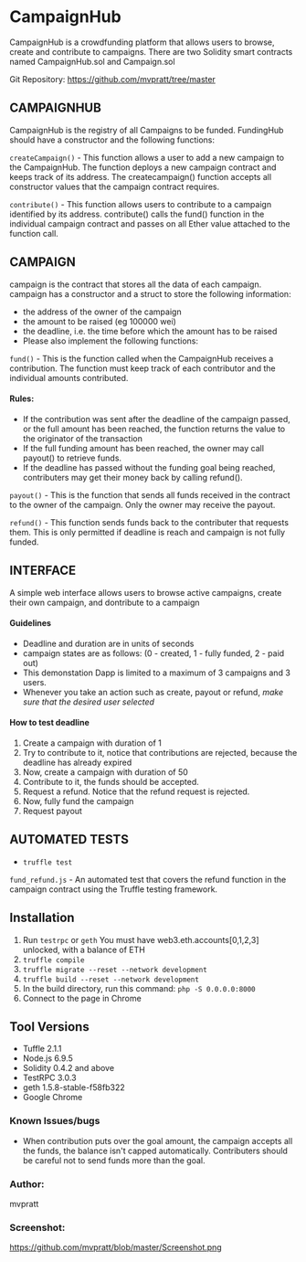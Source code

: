 # CampaignHub

CampaignHub is a crowdfunding platform that allows users to browse, create and contribute to campaigns.  There are two Solidity smart contracts named CampaignHub.sol and Campaign.sol 

Git Repository:
https://github.com/mvpratt/tree/master

## CAMPAIGNHUB 

CampaignHub is the registry of all Campaigns to be funded. FundingHub should have a constructor and the following functions:

`createCampaign()` - This function allows a user to add a new campaign to the CampaignHub. The function deploys a new campaign contract and keeps track of its address. The createcampaign() function accepts all constructor values that the campaign contract requires.

`contribute()` - This function allows users to contribute to a campaign identified by its address. contribute() calls the fund() function in the individual campaign contract and passes on all Ether value attached to the function call.


## CAMPAIGN 

campaign is the contract that stores all the data of each campaign. campaign has a constructor and a struct to store the following information:

* the address of the owner of the campaign
* the amount to be raised (eg 100000 wei)
* the deadline, i.e. the time before which the amount has to be raised
* Please also implement the following functions:

`fund()` - This is the function called when the CampaignHub receives a contribution. The function must keep track of each contributor and the individual amounts contributed. 
#### Rules: 
* If the contribution was sent after the deadline of the campaign passed, or the full amount has been reached, the function returns the value to the originator of the transaction 
* If the full funding amount has been reached, the owner may call payout() to retrieve funds.
* If the deadline has passed without the funding goal being reached, contributers may get their money back by calling refund().

`payout()` - This is the function that sends all funds received in the contract to the owner of the campaign.  Only the owner may receive the payout.

`refund()` - This function sends funds back to the contributer that requests them.  This is only permitted if deadline is reach and campaign is not fully funded.


## INTERFACE

A simple web interface allows users to browse active campaigns, create their own campaign, and dontribute to a campaign

#### Guidelines
* Deadline and duration are in units of  seconds
* campaign states are as follows: (0 - created, 1 - fully funded, 2 - paid out)
* This demonstation Dapp is limited to a maximum of 3 campaigns and 3 users.
* Whenever you take an action such as create, payout or refund, _make sure that the desired user selected_

#### How to test deadline
1. Create a campaign with duration of 1
2. Try to contribute to it, notice that contributions are rejected, because the deadline has already expired
3. Now, create a campaign with duration of 50
4. Contribute to it, the funds should be accepted.
5. Request a refund.  Notice that the refund request is rejected.
6. Now, fully fund the campaign
7. Request payout

## AUTOMATED TESTS

* `truffle test`

`fund_refund.js` - An automated test that covers the refund function in the campaign contract using the Truffle testing framework. 


## Installation

1. Run `testrpc` or `geth`  You must have web3.eth.accounts[0,1,2,3] unlocked, with a balance of ETH
2. `truffle compile` 
3. `truffle migrate --reset --network development` 
4. `truffle build --reset --network development`
5. In the build directory, run this command: `php -S 0.0.0.0:8000`
6. Connect to the page in Chrome

## Tool Versions 

 * Tuffle 2.1.1
 * Node.js 6.9.5
 * Solidity 0.4.2 and above
 * TestRPC 3.0.3
 * geth 1.5.8-stable-f58fb322
 * Google Chrome 



### Known Issues/bugs

* When contribution puts over the goal amount, the campaign accepts all the funds, the balance isn't capped automatically.  Contributers should be careful not to send funds more than the goal.


### Author:

mvpratt

### Screenshot:

https://github.com/mvpratt/blob/master/Screenshot.png


